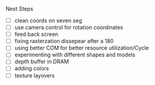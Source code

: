 Next Steps
- [ ] clean coords on seven seg
- [ ] use camera control for rotation coordinates
- [ ] feed back screen
- [ ] fixing rasterzation dissepear after a 180
- [ ] using better COM for better resource utilization/Cycle
- [ ] experimenting with different shapes and models
- [ ] depth buffer in DRAM
- [ ] adding colors
- [ ] texture layovers
